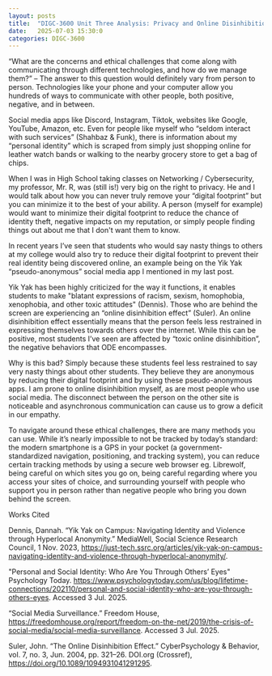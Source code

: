 ```yaml
---
layout: posts
title:  "DIGC-3600 Unit Three Analysis: Privacy and Online Disinhibition"
date:   2025-07-03 15:30:0
categories: DIGC-3600
---
```


“What are the concerns and ethical challenges that come along with communicating through different technologies, and how do we manage them?” – The answer to this question would definitely vary from person to person. Technologies like your phone and your computer allow you hundreds of ways to communicate with other people, both positive, negative, and in between.

Social media apps like Discord, Instagram, Tiktok, websites like Google, YouTube, Amazon, etc. Even for people like myself who “seldom interact with such services” (Shahbaz & Funk), there is information about my “personal identity” which is scraped from simply just shopping online for leather watch bands or walking to the nearby grocery store to get a bag of chips.

When I was in High School taking classes on Networking / Cybersecurity, my professor, Mr. R, was (still is!) very big on the right to privacy. He and I would talk about how you can never truly remove your “digital footprint” but you can minimize it to the best of your ability. A person (myself for example) would want to minimize their digital footprint to reduce the chance of identity theft, negative impacts on my reputation, or simply people finding things out about me that I don't want them to know.

In recent years I’ve seen that students who would say nasty things to others at my college would also try to reduce their digital footprint to prevent their real identity being discovered online, an example being on the Yik Yak “pseudo-anonymous” social media app I mentioned in my last post. 

Yik Yak has been highly criticized for the way it functions, it enables students to make "blatant expressions of racism, sexism, homophobia, xenophobia, and other toxic attitudes" (Dennis). Those who are behind the screen are experiencing an “online disinhibition effect” (Suler). An online disinhibition effect essentially means that the person feels less restrained in expressing themselves towards others over the internet. While this can be positive, most students I’ve seen are affected by “toxic online disinhibition”, the negative behaviors that ODE encompasses.

Why is this bad? Simply because these students feel less restrained to say very nasty things about other students. They believe they are anonymous by reducing their digital footprint and by using these pseudo-anonymous apps. I am prone to online disinhibition myself, as are most people who use social media. The disconnect between the person on the other site is noticeable and asynchronous communication can cause us to grow a deficit in our empathy.

To navigate around these ethical challenges, there are many methods you can use. While it’s nearly impossible to not be tracked by today’s standard: the modern smartphone is a GPS in your pocket (a government-standardized navigation, positioning, and tracking system), you can reduce certain tracking methods by using a secure web browser eg. Librewolf, being careful on which sites you go on, being careful regarding where you access your sites of choice, and surrounding yourself with people who support you in person rather than negative people who bring you down behind the screen.

Works Cited

Dennis, Dannah. “Yik Yak on Campus: Navigating Identity and Violence through Hyperlocal Anonymity.” MediaWell, Social Science Research Council, 1 Nov. 2023, https://just-tech.ssrc.org/articles/yik-yak-on-campus-navigating-identity-and-violence-through-hyperlocal-anonymity/.

"Personal and Social Identity: Who Are You Through Others’ Eyes" Psychology Today. https://www.psychologytoday.com/us/blog/lifetime-connections/202110/personal-and-social-identity-who-are-you-through-others-eyes. Accessed 3 Jul. 2025.

“Social Media Surveillance.” Freedom House, https://freedomhouse.org/report/freedom-on-the-net/2019/the-crisis-of-social-media/social-media-surveillance. Accessed 3 Jul. 2025.

Suler, John. “The Online Disinhibition Effect.” CyberPsychology & Behavior, vol. 7, no. 3, Jun. 2004, pp. 321–26. DOI.org (Crossref), https://doi.org/10.1089/1094931041291295.